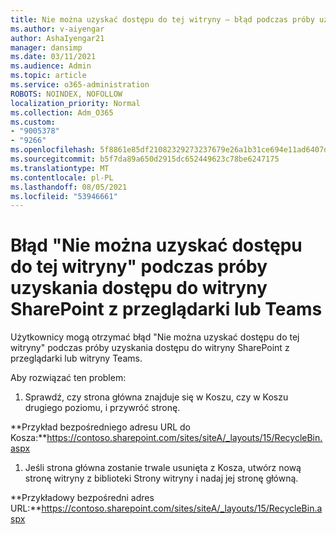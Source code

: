 ```yaml
---
title: Nie można uzyskać dostępu do tej witryny — błąd podczas próby uzyskania dostępu do witryny SharePoint z przeglądarki lub Teams
ms.author: v-aiyengar
author: AshaIyengar21
manager: dansimp
ms.date: 03/11/2021
ms.audience: Admin
ms.topic: article
ms.service: o365-administration
ROBOTS: NOINDEX, NOFOLLOW
localization_priority: Normal
ms.collection: Adm_O365
ms.custom:
- "9005378"
- "9266"
ms.openlocfilehash: 5f8861e85df21082329273237679e26a1b31ce694e11ad6407d4690d7caf2fc9
ms.sourcegitcommit: b5f7da89a650d2915dc652449623c78be6247175
ms.translationtype: MT
ms.contentlocale: pl-PL
ms.lasthandoff: 08/05/2021
ms.locfileid: "53946661"
---
```

# <a name="this-site-cant-be-reached-error-when-trying-to-access-sharepoint-site-from-browser-or-teams"></a>Błąd "Nie można uzyskać dostępu do tej witryny" podczas próby uzyskania dostępu do witryny SharePoint z przeglądarki lub Teams

Użytkownicy mogą otrzymać błąd "Nie można uzyskać dostępu do tej witryny" podczas próby uzyskania dostępu do witryny SharePoint z przeglądarki lub witryny Teams. 

Aby rozwiązać ten problem: 

1. Sprawdź, czy strona główna znajduje się w Koszu, czy w Koszu drugiego poziomu, i przywróć stronę.

**Przykład bezpośredniego adresu URL do Kosza:**https://contoso.sharepoint.com/sites/siteA/_layouts/15/RecycleBin.aspx

1. Jeśli strona główna zostanie trwale usunięta z Kosza, utwórz nową stronę witryny z biblioteki Strony witryny i nadaj jej stronę główną. 

**Przykładowy bezpośredni adres URL:**https://contoso.sharepoint.com/sites/siteA/_layouts/15/RecycleBin.aspx
